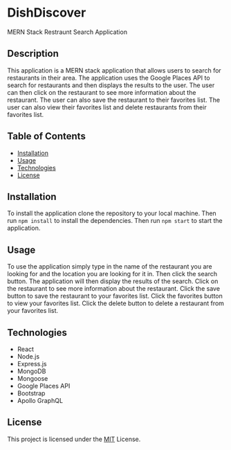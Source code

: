 # DishDiscover
MERN Stack Restraunt Search Application

## Description
This application is a MERN stack application that allows users to search for restaurants in their area. The application uses the Google Places API to search for restaurants and then displays the results to the user. The user can then click on the restaurant to see more information about the restaurant. The user can also save the restaurant to their favorites list. The user can also view their favorites list and delete restaurants from their favorites list.

## Table of Contents
* [Installation](#installation)
* [Usage](#usage)
* [Technologies](#technologies)
* [License](#license)

## Installation
To install the application clone the repository to your local machine. Then run `npm install` to install the dependencies. Then run `npm start` to start the application.

## Usage
To use the application simply type in the name of the restaurant you are looking for and the location you are looking for it in. Then click the search button. The application will then display the results of the search. Click on the restaurant to see more information about the restaurant. Click the save button to save the restaurant to your favorites list. Click the favorites button to view your favorites list. Click the delete button to delete a restaurant from your favorites list.

## Technologies
* React
* Node.js
* Express.js
* MongoDB
* Mongoose
* Google Places API
* Bootstrap
* Apollo GraphQL

## License
This project is licensed under the [MIT](LICENSE) License.